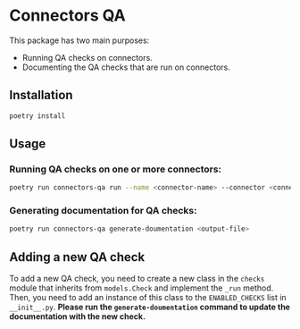 # Connectors QA

This package has two main purposes:
* Running QA checks on connectors.
* Documenting the QA checks that are run on connectors.

## Installation

```bash
poetry install
```

## Usage

### Running QA checks on one or more connectors:

```bash
poetry run connectors-qa run --name <connector-name> --connector <connector-name>
```

### Generating documentation for QA checks:

```bash
poetry run connectors-qa generate-doumentation <output-file>
```

## Adding a new QA check

To add a new QA check, you need to create a new class in the `checks` module that inherits from `models.Check` and implement the `_run` method. Then, you need to add an instance of this class to the `ENABLED_CHECKS` list in `__init__.py`.
**Please run the `generate-doumentation` command to update the documentation with the new check.**